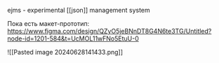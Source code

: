 ejms - experimental [[json]] management system

Пока есть макет-прототип: https://www.figma.com/design/QZyO5jeBNnDT8G4N6te3TG/Untitled?node-id=1201-584&t=UcMOL11wFNo5EtuU-0

![[Pasted image 20240628141433.png]]